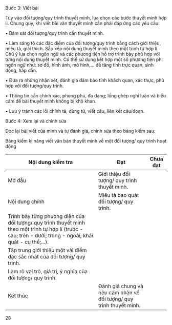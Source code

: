 Bước 3: Viết bài

Tùy vào đối tượng/quy trình thuyết minh, lựa chọn các bước thuyết minh hợp lí. Chung quy, khi viết bài văn thuyết minh cần phải đáp ứng các yêu cầu:

• Bám sát đối tượng/quy trình cần thuyết minh.

• Làm sáng tỏ các đặc điểm của đối tượng/quy trình bằng cách giới thiệu, miêu tả, giải thích. Sắp xếp nội dung thuyết minh theo một trình tự hợp lí. Chú ý lựa chọn ngôn ngữ và các phương tiện hỗ trợ trình bày phù hợp với từng nội dung thuyết minh. Có thể sử dụng kết hợp một số phương tiện phi ngôn ngữ như: sơ đồ, hình ảnh, mô hình,... để tăng tính trực quan, sinh động, hấp dẫn.

• Đưa ra những nhận xét, đánh giá đảm bảo tính khách quan, xác thực, phù hợp với đối tượng/quy trình.

• Thông tin cần chính xác, phong phú, đa dạng; lồng ghép nghi luận và biểu cảm để bài thuyết minh không bị khô khan.

• Lưu ý tránh các lỗi chính tả, dùng từ, viết câu, liên kết câu/đoạn.

Bước 4: Xem lại và chỉnh sửa

Đọc lại bài viết của mình và tự đánh giá, chỉnh sửa theo bảng kiểm sau:

Bảng kiểm kĩ năng viết văn bản thuyết minh
về một đối tượng/ quy trình hoạt động

Nội dung kiểm tra | Đạt | Chưa đạt
--- | --- | ---
Mở đầu | Giới thiệu đối tượng/ quy trình thuyết minh. | 
Nội dung chính | Miêu tả bao quát đối tượng/ quy trình. | 
 | Trình bày từng phương diện của đối tượng/ quy trình thuyết minh theo một trình tự hợp lí (trước - sau; trên - dưới; trong - ngoài; khái quát - cụ thể;...). | 
 | Tập trung giới thiệu một vài điểm đặc sắc nhất của đối tượng/ quy trình. | 
 | Làm rõ vai trò, giá trị, ý nghĩa của đối tượng/ quy trình. | 
Kết thúc | Đánh giá chung và nêu cảm nhận về đối tượng/ quy trình thuyết minh. | 

28